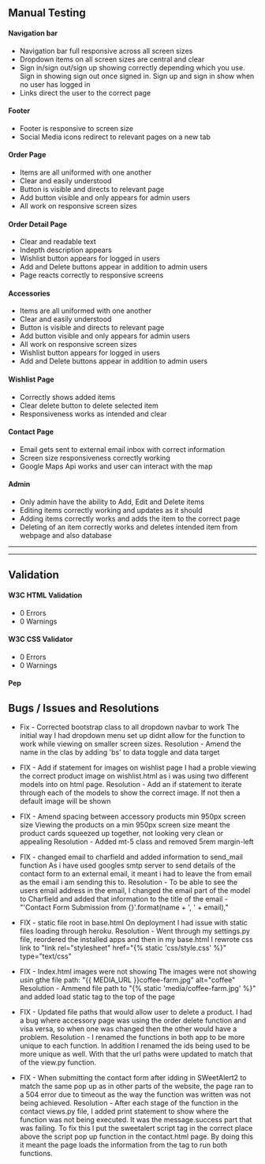 
## Manual Testing

#### Navigation bar

- Navigation bar full responsive across all screen sizes
- Dropdown items on all screen sizes are central and clear
- Sign in/sign out/sign up showing correctly depending which you use. Sign in showing sign out once signed in. Sign up and sign in show when no user has logged in
- Links direct the user to the correct page

#### Footer

- Footer is responsive to screen size
- Social Media icons redirect to relevant pages on a new tab

#### Order Page

- Items are all uniformed with one another
- Clear and easily understood
- Button is visible and directs to relevant page
- Add button visible and only appears for admin users
- All work on responsive screen sizes

#### Order Detail Page

- Clear and readable text
- Indepth description appears
- Wishlist button appears for logged in users
- Add and Delete buttons appear in addition to admin users
- Page reacts correctly to responsive screens

#### Accessories

- Items are all uniformed with one another
- Clear and easily understood
- Button is visible and directs to relevant page
- Add button visible and only appears for admin users
- All work on responsive screen sizes
- Wishlist button appears for logged in users
- Add and Delete buttons appear in addition to admin users

#### Wishlist Page

- Correctly shows added items
- Clear delete button to delete selected item
- Responsiveness works as intended and clear

#### Contact Page

- Email gets sent to external email inbox with correct information
- Screen size responsiveness correctly working
- Google Maps Api works and user can interact with the map

#### Admin

- Only admin have the ability to Add, Edit and Delete items
- Editing items correctly working and updates as it should
- Adding items correctly works and adds the item to the correct page
- Deleting of an item correctly works and deletes intended item from webpage and also database

***
***

## Validation

#### W3C HTML Validation

- 0 Errors
- 0 Warnings

#### W3C CSS Validator

- 0 Errors
- 0 Warnings

#### Pep

## Bugs / Issues and Resolutions

- Fix - Corrected bootstrap class to all dropdown navbar to work
    The initial way I had dropdown menu set up didnt allow for the function to work while viewing on smaller screen sizes. 
    Resolution - Amend the name in the clas by adding 'bs' to data toggle and data target

- FIX - Add if statement for images on wishlist page
    I had a proble viewing the correct product image on wishlist.html as i was using two different models into on html page.
    Resolution - Add an if statement to iterate through each of the models to show the correct image. If not then a default image will be shown

- FIX - Amend spacing between accessory products min 950px screen size
    Viewing the products on a min 950px screen size meant the product cards squeezed up together, not looking very clean or appealing
    Resolution - Added mt-5 class and removed 5rem margin-left

- FIX - changed email to charfield and added information to send_mail function
    As i have used googles smtp server to send details of the contact form to an external email, it meant i had to leave the from email as the email i am sending this to. 
    Resolution - To be able to see the users email address in the email, I changed the email part of the model to Charfield and added that information to the title of the email - "'Contact Form Submission from {}'.format(name + ', ' + email),"

- FIX - static file root in base.html
    On deployment I had issue with static files loading through heroku.
    Resolution - Went through my settings.py file, reordered the installed apps and then in my base.html I rewrote css link to "link rel="stylesheet" href="{% static 'css/style.css' %}" type="text/css"

- FIX - Index.html images were not showing
    The images were not showing usin gthe file path: "{{ MEDIA_URL }}coffee-farm.jpg" alt="coffee"
    Resolution - Ammend file path to "{% static 'media/coffee-farm.jpg' %}" and added load static tag to the top of the page

- FIX - Updated file paths that would allow user to delete a product.
    I had a bug where accessory page was using the order delete function and visa versa, so when one was changed then the other would have a problem.
    Resolution - I renamed the functions in both app to be more unique to each function. In addition I renamed the ids being used to be more unique as well. With that the url paths were updated to match that of the view.py function.

- FIX - When submitting the contact form after idding in SWeetAlert2 to match the same pop up as in other parts of the website, the    page  ran to a 504 error due to timeout as the way the function was written was not being achieved.
    Resolution - After each stage of the function in the contact views.py file, I added print statement to show where the function was not being executed. It was the message.success part that was failing. To fix this I put the sweetalert script tag in the correct place above the script pop up function in the contact.html page. By doing this it meant the page loads the information from the tag to run both functions. 